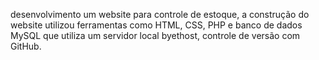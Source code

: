 desenvolvimento um website para controle de estoque, a construção do website utilizou ferramentas como HTML, CSS, PHP e banco de dados MySQL que utiliza um servidor local byethost, controle de versão com GitHub. 
